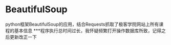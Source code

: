 # BeautifulSoup
python框架BeautifulSoup的应用，结合Requests抓取了极客学院网站上所有课程的基本信息
***程序执行总时间过长，我怀疑频繁打开操作数据库所致，记得之后更新改正一下
